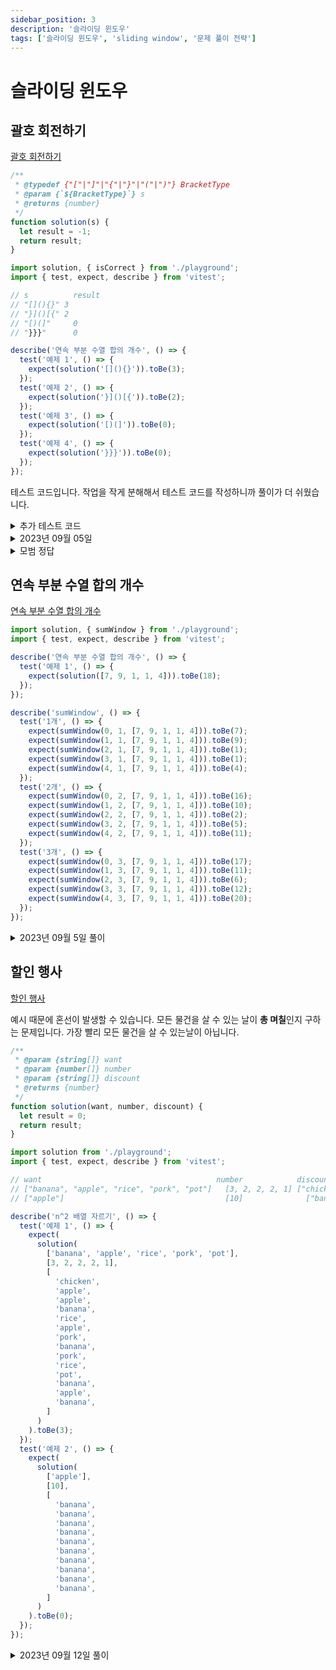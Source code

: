 ```yaml
---
sidebar_position: 3
description: '슬라이딩 윈도우'
tags: ['슬라이딩 윈도우', 'sliding window', '문제 풀이 전략']
---
```


# 슬라이딩 윈도우

## 괄호 회전하기

[괄호 회전하기](https://school.programmers.co.kr/learn/courses/30/lessons/76502)

```js
/**
 * @typedef {"["|"]"|"{"|"}"|"("|")"} BracketType
 * @param {`${BracketType}`} s
 * @returns {number}
 */
function solution(s) {
  let result = -1;
  return result;
}
```

```js
import solution, { isCorrect } from './playground';
import { test, expect, describe } from 'vitest';

// s	      result
// "[](){}"	3
// "}]()[{"	2
// "[)(]"	  0
// "}}}"	  0

describe('연속 부분 수열 합의 개수', () => {
  test('예제 1', () => {
    expect(solution('[](){}')).toBe(3);
  });
  test('예제 2', () => {
    expect(solution('}]()[{')).toBe(2);
  });
  test('예제 3', () => {
    expect(solution('[)(]')).toBe(0);
  });
  test('예제 4', () => {
    expect(solution('}}}')).toBe(0);
  });
});
```

테스트 코드입니다. 작업을 작게 분해해서 테스트 코드를 작성하니까 풀이가 더 쉬웠습니다.

<details>
<summary>추가 테스트 코드</summary>
<div markdown="1">

```js
import { isCorrect } from './playground';

describe('isCorrect', () => {
  test('예제 1', () => {
    expect(isCorrect('[](){}')).toBe(true);
  });
  test('예제 2', () => {
    expect(isCorrect('](){}[')).toBe(false);
  });
  test('예제 3', () => {
    expect(isCorrect('[{}]()')).toBe(true);
  });
  test('예제 4', () => {
    expect(isCorrect('}')).toBe(false);
  });
});
```

</div>
</details>

<details>
<summary>2023년 09월 05일</summary>
<div markdown="1">

```js
/**
 * @typedef {"["|"]"|"{"|"}"|"("|")"} BracketType
 * @param {`${BracketType}`} s
 * @returns {number}
 */
function solution(s) {
  let result = 0;
  for (let i = 0; i < s.length; i++) {
    const brackets = [...s.split(''), ...s.split('')];
    if (isCorrect(brackets.slice(i, i + s.length))) result += 1;
  }
  return result;
}

/**
 * @param {("["|"]"|"{"|"}"|"("|")")[]} s
 * @returns {boolean}
 */
export function isCorrect(s) {
  const stack = [];
  for (let i = 0; i < s.length; i++) {
    stack.push(s[i]);
    if (
      isPare(stack, '(', ')') ||
      isPare(stack, '[', ']') ||
      isPare(stack, '{', '}')
    ) {
      stack.pop();
      stack.pop();
    }
  }
  return stack.length === 0;
}

/**
 * @param {("["|"]"|"{"|"}"|"("|")")[]} s
 * @param {("["|"]"|"{"|"}"|"("|")")} left
 * @param {("["|"]"|"{"|"}"|"("|")")} right
 * @returns {boolean}
 */
function isPare(arr, left, right) {
  return arr.at(-2) === left && arr.at(-1) === right;
}

export default solution;
```

저의 정답코드입니다.

여기서 애매한 것은 문제 분류입니다. stack으로 분류할 수 있고 sliding window로 생각할 수 있습니다.

</div>
</details>

<details>
<summary>모범 정답</summary>
<div markdown="1">

```js
function solution(s) {
  var answer = 0;

  for (let i = 0; i < s.length; i++) {
    s = s.slice(1, s.length) + s[0];

    let string = s;

    for (let j = 0; j < Math.floor(s.length / 2); j++) {
      string = string.replace(/([\[][\]]|[\{][\}]|[\(][\)])+/g, '');

      if (!string) break;
    }

    answer += !string ? 1 : 0;
  }

  return answer;
}
```

정규표현식으로 문제를 푼 사람도 있습니다. 정규표현식의 성능에 의구심을 갖을 수 있지만 일반적으로는 좋은 방법이라고 생각합니다.

</div>
</details>

## 연속 부분 수열 합의 개수

[연속 부분 수열 합의 개수](https://school.programmers.co.kr/learn/courses/30/lessons/131701)

```js
import solution, { sumWindow } from './playground';
import { test, expect, describe } from 'vitest';

describe('연속 부분 수열 합의 개수', () => {
  test('예제 1', () => {
    expect(solution([7, 9, 1, 1, 4])).toBe(18);
  });
});

describe('sumWindow', () => {
  test('1개', () => {
    expect(sumWindow(0, 1, [7, 9, 1, 1, 4])).toBe(7);
    expect(sumWindow(1, 1, [7, 9, 1, 1, 4])).toBe(9);
    expect(sumWindow(2, 1, [7, 9, 1, 1, 4])).toBe(1);
    expect(sumWindow(3, 1, [7, 9, 1, 1, 4])).toBe(1);
    expect(sumWindow(4, 1, [7, 9, 1, 1, 4])).toBe(4);
  });
  test('2개', () => {
    expect(sumWindow(0, 2, [7, 9, 1, 1, 4])).toBe(16);
    expect(sumWindow(1, 2, [7, 9, 1, 1, 4])).toBe(10);
    expect(sumWindow(2, 2, [7, 9, 1, 1, 4])).toBe(2);
    expect(sumWindow(3, 2, [7, 9, 1, 1, 4])).toBe(5);
    expect(sumWindow(4, 2, [7, 9, 1, 1, 4])).toBe(11);
  });
  test('3개', () => {
    expect(sumWindow(0, 3, [7, 9, 1, 1, 4])).toBe(17);
    expect(sumWindow(1, 3, [7, 9, 1, 1, 4])).toBe(11);
    expect(sumWindow(2, 3, [7, 9, 1, 1, 4])).toBe(6);
    expect(sumWindow(3, 3, [7, 9, 1, 1, 4])).toBe(12);
    expect(sumWindow(4, 3, [7, 9, 1, 1, 4])).toBe(20);
  });
});
```

<details>
<summary>2023년 09월 5일 풀이</summary>
<div markdown="1">

```js
/**
 * @param {number[]} elements
 * @returns {number}
 */
function solution(elements) {
  const result = new Set();
  let windowSize = 1;
  while (windowSize <= elements.length) {
    for (let i = 0; i < elements.length; i++) {
      result.add(sumWindow(i, windowSize, elements));
    }
    windowSize += 1;
  }

  return result.size;
}

/**
 * @param {number} idx
 * @param {number} size
 * @param {number[]} arr
 * @returns {number}
 */
export function sumWindow(idx, size, arr) {
  const result = [...arr, ...arr];
  return result.slice(idx, idx + size).reduce((acc, curr) => acc + curr);
}

export default solution;
```

아래 질문을 참고했습니다. 다시보니까 접근은 맞는데 작은 실수를 했었습니다. windowSize를 나중에 더해야 하는데 먼저 더했던 실수를 했습니다. for문 전에 더했습니다.

또 이 문제에서 다루는 순열을 보고 원순열이라고 부릅니다.

무식한 방법을 활용하면 배열을 2배로 복제하면 됩니다.

사실 정답을 못 맞췄는데 질문을 찾아다녔습니다.

[JS 전반적인 접근 스포 O](https://school.programmers.co.kr/questions/41278)

</div>
</details>

## 할인 행사

[할인 행사](https://school.programmers.co.kr/learn/courses/30/lessons/131127)

예시 때문에 혼선이 발생할 수 있습니다. 모든 물건을 살 수 있는 날이 **총 며칠**인지 구하는 문제입니다. 가장 빨리 모든 물건을 살 수 있는날이 아닙니다.

```js
/**
 * @param {string[]} want
 * @param {number[]} number
 * @param {string[]} discount
 * @returns {number}
 */
function solution(want, number, discount) {
  let result = 0;
  return result;
}
```

```js
import solution from './playground';
import { test, expect, describe } from 'vitest';

// want	                                      number	        discount	                                                  result
// ["banana", "apple", "rice", "pork", "pot"]	[3, 2, 2, 2, 1]	["chicken", "apple", "apple", "banana", "rice", "apple", "pork", "banana", "pork", "rice", "pot", "banana", "apple", "banana"]	3
// ["apple"]	                                [10]	          ["banana", "banana", "banana", "banana", "banana", "banana", "banana", "banana", "banana", "banana"]	0

describe('n^2 배열 자르기', () => {
  test('예제 1', () => {
    expect(
      solution(
        ['banana', 'apple', 'rice', 'pork', 'pot'],
        [3, 2, 2, 2, 1],
        [
          'chicken',
          'apple',
          'apple',
          'banana',
          'rice',
          'apple',
          'pork',
          'banana',
          'pork',
          'rice',
          'pot',
          'banana',
          'apple',
          'banana',
        ]
      )
    ).toBe(3);
  });
  test('예제 2', () => {
    expect(
      solution(
        ['apple'],
        [10],
        [
          'banana',
          'banana',
          'banana',
          'banana',
          'banana',
          'banana',
          'banana',
          'banana',
          'banana',
          'banana',
        ]
      )
    ).toBe(0);
  });
});
```

<details>
<summary>2023년 09월 12일 풀이</summary>
<div markdown="1">

```js
/**
 * @param {string[]} want
 * @param {number[]} number
 * @param {string[]} discount
 * @returns {number}
 */
function solution(want, number, discount) {
  let result = 0;
  let flag = false;
  for (let i = 0; i <= discount.length - 10; i++) {
    const groceryList = new Map();
    want.forEach((elem, idx) => {
      groceryList.set(elem, number[idx]);
    });

    const window = discount.slice(i, i + 10);
    for (let j = 0; j < window.length; j++) {
      if (groceryList.get(window[j]) !== undefined) {
        groceryList.set(window[j], groceryList.get(window[j]) - 1, i);
      }
    }

    if (
      new Set(groceryList.values()).size === 1 &&
      new Set(groceryList.values()).has(0)
    ) {
      result += 1;
    }
  }
  return result;
}

export default solution;
```

</div>
</details>
